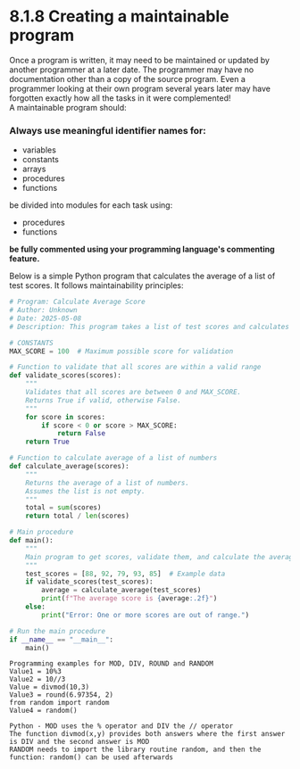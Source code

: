 # 8.1.8 Creating a maintainable program  
Once a program is written, it may need to be maintained or updated by another programmer at a later date. The programmer may have no documentation other than a copy of the source program. Even a programmer looking at their own program several years later may have forgotten exactly how all the tasks in it were complemented!  
A maintainable program should:  
### **Always use meaningful identifier names for:**  
- variables  
- constants  
- arrays  
- procedures  
- functions  
  
be divided into modules for each task using:  
- procedures  
- functions  
  
**be fully commented using your programming language's commenting feature.**  
  
Below is a simple Python program that calculates the average of a list of test scores. It follows maintainability principles:  

```python
# Program: Calculate Average Score
# Author: Unknown
# Date: 2025-05-08
# Description: This program takes a list of test scores and calculates the average.

# CONSTANTS
MAX_SCORE = 100  # Maximum possible score for validation

# Function to validate that all scores are within a valid range
def validate_scores(scores):
    """
    Validates that all scores are between 0 and MAX_SCORE.
    Returns True if valid, otherwise False.
    """
    for score in scores:
        if score < 0 or score > MAX_SCORE:
            return False
    return True

# Function to calculate average of a list of numbers
def calculate_average(scores):
    """
    Returns the average of a list of numbers.
    Assumes the list is not empty.
    """
    total = sum(scores)
    return total / len(scores)

# Main procedure
def main():
    """
    Main program to get scores, validate them, and calculate the average.
    """
    test_scores = [88, 92, 79, 93, 85]  # Example data
    if validate_scores(test_scores):
        average = calculate_average(test_scores)
        print(f"The average score is {average:.2f}")
    else:
        print("Error: One or more scores are out of range.")

# Run the main procedure
if __name__ == "__main__":
    main()
```  

```
Programming examples for MOD, DIV, ROUND and RANDOM  
Value1 = 10%3  
Value2 = 10//3  
Value = divmod(10,3)  
Value3 = round(6.97354, 2)  
from random import random  
Value4 = random()    

```
```
Python - MOD uses the % operator and DIV the // operator  
The function divmod(x,y) provides both answers where the first answer is DIV and the second answer is MOD  
RANDOM needs to import the library routine random, and then the function: random() can be used afterwards
```
